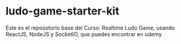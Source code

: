 # ludo-game-starter-kit

Este es el reposotorio base del Curso: Realtime Ludo Game, usando ReactJS, NodeJS y SocketIO, que puedes encontrar en udemy.


